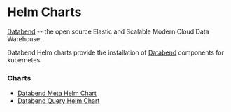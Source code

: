 # Helm Charts

[Databend](https://github.com/datafuselabs/databend) -- the open source Elastic and Scalable Modern Cloud Data Warehouse.

Databend Helm charts provide the installation of [Databend](https://github.com/datafuselabs/databend) components for kubernetes.

### Charts
- [Databend Meta Helm Chart](charts/databend-meta)
- [Databend Query Helm Chart](charts/databend-query)
